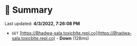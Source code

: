 # 📖 Summary
Last updated: **4/3/2022, 7:26:08 PM**

- `GET` [https://Bhadwa-sala.toxicblte.repl.co](https://Bhadwa-sala.toxicblte.repl.co) - **Down** (128ms)
